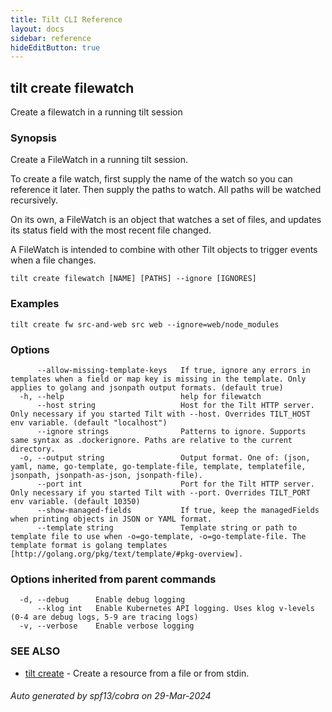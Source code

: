 ```yaml
---
title: Tilt CLI Reference
layout: docs
sidebar: reference
hideEditButton: true
---
```

## tilt create filewatch

Create a filewatch in a running tilt session

### Synopsis

Create a FileWatch in a running tilt session.

To create a file watch, first supply the name of the
watch so you can reference it later. Then supply the paths
to watch. All paths will be watched recursively.

On its own, a FileWatch is an object that watches a set
of files, and updates its status field with the most recent
file changed.

A FileWatch is intended to combine with other Tilt objects to
trigger events when a file changes.


```
tilt create filewatch [NAME] [PATHS] --ignore [IGNORES]
```

### Examples

```
tilt create fw src-and-web src web --ignore=web/node_modules
```

### Options

```
      --allow-missing-template-keys   If true, ignore any errors in templates when a field or map key is missing in the template. Only applies to golang and jsonpath output formats. (default true)
  -h, --help                          help for filewatch
      --host string                   Host for the Tilt HTTP server. Only necessary if you started Tilt with --host. Overrides TILT_HOST env variable. (default "localhost")
      --ignore strings                Patterns to ignore. Supports same syntax as .dockerignore. Paths are relative to the current directory.
  -o, --output string                 Output format. One of: (json, yaml, name, go-template, go-template-file, template, templatefile, jsonpath, jsonpath-as-json, jsonpath-file).
      --port int                      Port for the Tilt HTTP server. Only necessary if you started Tilt with --port. Overrides TILT_PORT env variable. (default 10350)
      --show-managed-fields           If true, keep the managedFields when printing objects in JSON or YAML format.
      --template string               Template string or path to template file to use when -o=go-template, -o=go-template-file. The template format is golang templates [http://golang.org/pkg/text/template/#pkg-overview].
```

### Options inherited from parent commands

```
  -d, --debug      Enable debug logging
      --klog int   Enable Kubernetes API logging. Uses klog v-levels (0-4 are debug logs, 5-9 are tracing logs)
  -v, --verbose    Enable verbose logging
```

### SEE ALSO

* [tilt create](tilt_create.html)	 - Create a resource from a file or from stdin.

###### Auto generated by spf13/cobra on 29-Mar-2024
